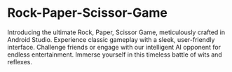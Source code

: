 # Rock-Paper-Scissor-Game
Introducing the ultimate Rock, Paper, Scissor Game, meticulously crafted in Android Studio. Experience classic gameplay with a sleek, user-friendly interface. Challenge friends or engage with our intelligent AI opponent for endless entertainment. Immerse yourself in this timeless battle of wits and reflexes.

